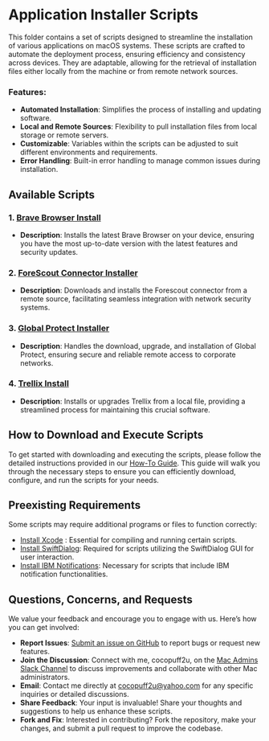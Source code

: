 # Application Installer Scripts

This folder contains a set of scripts designed to streamline the installation of various applications on macOS systems. These scripts are crafted to automate the deployment process, ensuring efficiency and consistency across devices. They are adaptable, allowing for the retrieval of installation files either locally from the machine or from remote network sources. 

### Features:
- **Automated Installation**: Simplifies the process of installing and updating software.
- **Local and Remote Sources**: Flexibility to pull installation files from local storage or remote servers.
- **Customizable**: Variables within the scripts can be adjusted to suit different environments and requirements.
- **Error Handling**: Built-in error handling to manage common issues during installation.

## Available Scripts

### 1. [Brave Browser Install](SCRIPTLINK)
- **Description**: Installs the latest Brave Browser on your device, ensuring you have the most up-to-date version with the latest features and security updates.

### 2. [ForeScout Connector Installer](SCRIPTLINK)
- **Description**: Downloads and installs the Forescout connector from a remote source, facilitating seamless integration with network security systems.

### 3. [Global Protect Installer](SCRIPTLINK)
- **Description**: Handles the download, upgrade, and installation of Global Protect, ensuring secure and reliable remote access to corporate networks.

### 4. [Trellix Install](SCRIPTLINK)
- **Description**: Installs or upgrades Trellix from a local file, providing a streamlined process for maintaining this crucial software.

## How to Download and Execute Scripts

To get started with downloading and executing the scripts, please follow the detailed instructions provided in our [How-To Guide](https://github.com/cocopuff2u/MacOS_Admin_Scripts/blob/7f996a69700d749398ec9a1f84aadd26fd855569/How_To_Guide/README.md). This guide will walk you through the necessary steps to ensure you can efficiently download, configure, and run the scripts for your needs.

## Preexisting Requirements

Some scripts may require additional programs or files to function correctly:

- [Install Xcode](https://developer.apple.com/documentation/safari-developer-tools/installing-xcode-and-simulators) : Essential for compiling and running certain scripts.
- [Install SwiftDialog](https://github.com/swiftDialog/swiftDialog): Required for scripts utilizing the SwiftDialog GUI for user interaction.
- [Install IBM Notifications](https://github.com/IBM/mac-ibm-notifications): Necessary for scripts that include IBM notification functionalities.

## Questions, Concerns, and Requests

We value your feedback and encourage you to engage with us. Here’s how you can get involved:

- **Report Issues**: [Submit an issue on GitHub](https://github.com/cocopuff2u/MacOS_Admin_Scripts/issues) to report bugs or request new features.
- **Join the Discussion**: Connect with me, cocopuff2u, on the [Mac Admins Slack Channel](https://join.slack.com/t/macadmins/shared_invite/zt-2o5811yhx-q5MNLrFG1VoHRusXLgZwsw) to discuss improvements and collaborate with other Mac administrators.
- **Email**: Contact me directly at [cocopuff2u@yahoo.com](mailto:cocopuff2u@yahoo.com) for any specific inquiries or detailed discussions.
- **Share Feedback**: Your input is invaluable! Share your thoughts and suggestions to help us enhance these scripts.
- **Fork and Fix**: Interested in contributing? Fork the repository, make your changes, and submit a pull request to improve the codebase.